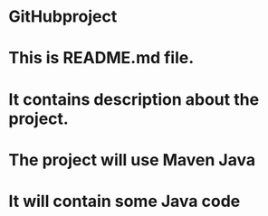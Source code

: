 # GitHubproject
# This is README.md file. 
# It contains description about the project.
# The project will use Maven Java 
# It will contain some Java code
